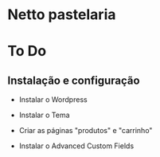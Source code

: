 # Netto pastelaria

# To Do

## Instalação e configuração
- Instalar o Wordpress

- Instalar o Tema

- Criar as páginas "produtos" e "carrinho"

- Instalar o Advanced Custom Fields
